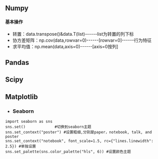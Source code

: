 
## Numpy
#### 基本操作
* 转置：data.transpose()&data.T(list)------list为转置的列下标
* 协方差矩阵：np.cov(data,rowvar=0)------[rowvar=0]------行为特征
* 求平均值：np.mean(data,axis=0)------[axis=0按列]

## Pandas

## Scipy

## Matplotlib

* ### Seaborn
```
import seaborn as sns
sns.set()             #切换到seaborn主题
sns.set_context("poster") #设置粗细,分别是paper，notebook, talk, and poster
sns.set_context("notebook", font_scale=1.5, rc={"lines.linewidth": 2.5}) #单独设置
sns.set_palette(sns.color_palette("hls", 6)) #设置颜色主题
```
